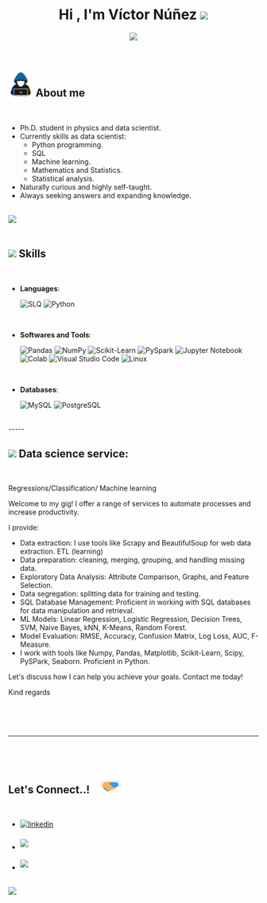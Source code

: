 
<h1 align="center"><b>Hi , I'm Víctor Núñez </b><img src="https://media.giphy.com/media/hvRJCLFzcasrR4ia7z/giphy.gif" width="35"></h1>
<!--  -->
<p align="center">
  <a href="https://github.com/DenverCoder1/readme-typing-svg"><img src="https://readme-typing-svg.herokuapp.com?font=Time+New+Roman&color=blue&size=25&center=true&vCenter=true&width=600&height=100&lines=The+world+is+one+big+data+problem..&hearts;++;Python-SQL-Machine+Learning-Physics."></a>
</p>

<br>
	
## <picture><img src = "https://github.com/0xAbdulKhalid/0xAbdulKhalid/raw/main/assets/mdImages/about_me.gif" width = 50px></picture> **About me**

<br>

- Ph.D. student in physics and data scientist.
- Currently skills as data scientist:
   - Python programming.
   - SQL
   - Machine learning.
   - Mathematics and Statistics.
   - Statistical analysis.
- Naturally curious and highly self-taught.
- Always seeking answers and expanding knowledge.
<br><br>

<img src="https://user-images.githubusercontent.com/73097560/115834477-dbab4500-a447-11eb-908a-139a6edaec5c.gif"><br><br>

## <img src="https://media2.giphy.com/media/QssGEmpkyEOhBCb7e1/giphy.gif?cid=ecf05e47a0n3gi1bfqntqmob8g9aid1oyj2wr3ds3mg700bl&rid=giphy.gif" width ="25"><b> Skills</b>
<br>

<p align="center">

- **Languages**:
    
    ![SLQ](https://img.shields.io/badge/SQL%20-%2300599C.svg?style=for-the-badge&logo=c%2B%2B&logoColor=white)
    ![Python](https://img.shields.io/badge/Python%20-%2314354C.svg?style=for-the-badge&logo=python&logoColor=white)
  
<br>   


- **Softwares and Tools**:

    ![Pandas](https://img.shields.io/badge/Pandas-%23F05033.svg?style=for-the-badge&logo=git&logoColor=white)
    ![NumPy](https://img.shields.io/badge/NumPy-%23121011.svg?style=for-the-badge&logo=github&logoColor=white)
    ![Scikit-Learn](https://img.shields.io/badge/Scikit%20Learn-%234285F4.svg?style=for-the-badge&logo=google&logoColor=white)
    ![PySpark](https://img.shields.io/badge/PySpark-%23054020?style=for-the-badge&logo=gnu-bash&logoColor=white)
    ![Jupyter Notebook](https://img.shields.io/badge/Jupyter%20Notebook%20-0078d7.svg?style=for-the-badge&logo=visual-studio-code&logoColor=white)
    ![Colab](https://img.shields.io/badge/Colab%20-FFA500.svg?style=for-the-badge&logo=visual-studio-code&logoColor=white)
    ![Visual Studio Code](https://img.shields.io/badge/Visual%20Studio%20Code-0078d7.svg?style=for-the-badge&logo=visual-studio-code&logoColor=white)
    ![Linux](https://img.shields.io/badge/Linux-FCC624?style=for-the-badge&logo=linux&logoColor=black) 

<br>

- **Databases**:

    ![MySQL](https://img.shields.io/badge/MySQL-%23054020?style=for-the-badge&logo=gnu-bash&logoColor=white)
    ![PostgreSQL](https://img.shields.io/badge/PostgreSQL-%23000000.svg?style=for-the-badge&logo=markdown&logoColor=white)   


</p>

<br>
-----
<br>


## <img src="https://media.giphy.com/media/iY8CRBdQXODJSCERIr/giphy.gif" width="35"><b> Data science service: </b>
<br>

Regressions/Classification/ Machine learning

Welcome to my gig! I offer a range of services to automate processes and increase productivity.

I provide:

- Data extraction:  I use tools like Scrapy and BeautifulSoup for web data extraction.  ETL (learning)
- Data preparation: cleaning, merging, grouping, and handling missing data.
- Exploratory Data Analysis: Attribute Comparison, Graphs, and Feature Selection.
- Data segregation: splitting data for training and testing.
- SQL Database Management: Proficient in working with SQL databases for data manipulation and retrieval.
- ML Models: Linear Regression, Logistic Regression, Decision Trees, SVM, Naive Bayes, kNN, K-Means, Random Forest.
- Model Evaluation: RMSE, Accuracy, Confusion Matrix, Log Loss, AUC, F-Measure.
- I work with tools like Numpy, Pandas, Matplotlib, Scikit-Learn, Scipy, PySPark, Seaborn. Proficient in Python.

Let's discuss how I can help you achieve your goals. Contact me today!

Kind regards

<br>
<br>
<br>

-----

<br>
<br>

## <b> Let's Connect..!</b><img src="https://github.com/0xAbdulKhalid/0xAbdulKhalid/raw/main/assets/mdImages/handshake.gif" width ="80">
<br>
<div align='left'>

<ul>

<li>
<a href="https://www.linkedin.com/in/v%C3%ADctor-n%C3%BA%C3%B1ez-817176299" target="_blank">
<img src="https://img.shields.io/badge/linkedin: Víctor Núñez-%2300acee.svg?color=405DE6&style=for-the-badge&logo=linkedin&logoColor=white" alt=linkedin style="margin-bottom: 5px;"/>
</a>
</li>

<br>

<li>
<a href="mailto:victorenriquenr@gmail.com" target="_blank">
<img src="https://img.shields.io/badge/gmail: victorenriquenr@gmail.com-%23EA4335.svg?style=for-the-badge&logo=gmail&logoColor=white" t=mail style="margin-bottom: 5px;" />
</a>
</li>

<br>

<li>
<a href="mailto:victor.nunezr@sansano.usm.cl" target="_blank">
<img src="https://img.shields.io/badge/Institutional mail: victor.nunezr@sansano.usm.cl-%23EA4335.svg?style=for-the-badge&logo=gmail&logoColor=white" t=mail style="margin-bottom: 5px;" />
</a>
</li>
	
</ul>
</div>

<br>
<img src="https://user-images.githubusercontent.com/73097560/115834477-dbab4500-a447-11eb-908a-139a6edaec5c.gif">
<br>

<div align='center'>

</div>
<br>
